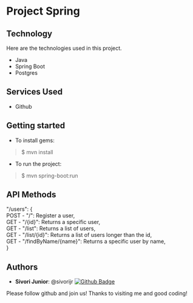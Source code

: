 # Project Spring
 
## Technology 
 
Here are the technologies used in this project.
 
* Java
* Spring Boot
* Postgres
 
 
## Services Used
 
* Github
 
 
## Getting started
 
* To install gems:
>    $ mvn install
* To run the project:
>    $ mvn spring-boot:run
 
## API Methods
 
"/users": {<br>
  POST - "/": Register a user,<br>
  GET - "/{id}": Returns a specific user,<br>
  GET - "/list": Returns a list of users,<br>
  GET - "/list/{id}": Returns a list of users longer than the id,<br>
  GET - "/findByName/{name}": Returns a specific user by name,<br>
}
 
 
## Authors
 
* **Sivori Junior**: @sivorijr [![Github Badge](https://img.shields.io/badge/-Github-000?style=flat-square&logo=Github&logoColor=white&link=https://github.com/sivorijr)](https://github.com/sivorijr)
 
 
Please follow github and join us!
Thanks to visiting me and good coding!
